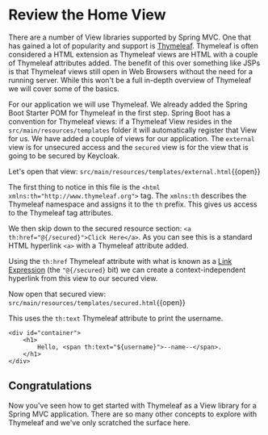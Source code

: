 # Review the Home View



There are a number of View libraries supported by Spring MVC. One that has gained a lot of popularity and support is [Thymeleaf](https://www.thymeleaf.org/). Thymeleaf is often considered a HTML extension as Thymeleaf views are HTML with a couple of Thymeleaf attributes added. The benefit of this over something like JSPs is that Thymeleaf views still open in Web Browsers without the need for a running server. While this won't be a full in-depth overview of Thymeleaf we will cover some of the basics.

For our application we will use Thymeleaf. We already added the Spring Boot Starter POM for Thymeleaf in the first step. Spring Boot has a convention for Thymeleaf views: if a Thymeleaf View resides in the `src/main/resources/templates` folder it will automatically register that View for us. We have added a couple of views for our application. The `external` view is for unsecured access and the `secured` view is for the view that is going to be secured by Keycloak. 

Let's open that view: `src/main/resources/templates/external.html`{{open}}

The first thing to notice in this file is the `<html xmlns:th="http://www.thymeleaf.org">` tag. The `xmlns:th` describes the Thymeleaf namespace and assigns it to the `th` prefix. This gives us access to the Thymeleaf tag attributes.

We then skip down to the secured resource section: `<a th:href="@{/secured}">Click Here</a>`. As you can see this is a standard HTML hyperlink `<a>` with a Thymeleaf attribute added.

Using the `th:href` Thymeleaf attribute with what is known as a [Link Expression](https://www.thymeleaf.org/doc/articles/standarddialect5minutes.html#link-url-expressions) (the `"@{/secured}` bit) we can create a context-independent hyperlink from this view to our secured view.


Now open that secured view: `src/main/resources/templates/secured.html`{{open}}

This uses the `th:text` Thymeleaf attribute to print the username.

```
<div id="container">
    <h1>
        Hello, <span th:text="${username}">--name--</span>.
    </h1>
</div>
```

## Congratulations

Now you've seen how to get started with Thymeleaf as a View library for a Spring MVC application. There are so many other concepts to explore with Thymeleaf and we've only scratched the surface here. 